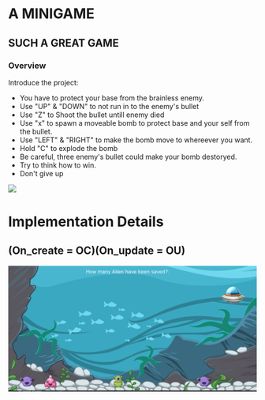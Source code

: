 <link rel="stylesheet" type="text/css" media="all" href="style.css" />

# A MINIGAME

## SUCH A GREAT GAME 

### Overview

Introduce the project:
- You have to protect your base from the brainless enemy.
- Use "UP" & "DOWN" to not run in to the enemy's bullet
- Use "Z" to Shoot the bullet untill enemy died
- Use "x" to spawn a moveable bomb to protect base and your self from the bullet. 
- Use "LEFT" & "RIGHT" to make the bomb move to whereever you want.
- Hold "C" to explode the bomb
- Be careful, three enemy's bullet could make your bomb destoryed.    
- Try to think how to win.   
- Don't give up



![](example.gif)



# Implementation Details 
## (On_create = OC)(On_update = OU)

   

![](Capture.png)
